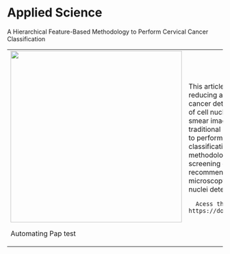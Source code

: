# Applied Science
A Hierarchical Feature-Based Methodology to Perform Cervical Cancer Classification

<table border="0">
 <tr>
    <td>
     <img src="https://database.cric.com.br/assets/img/logo/cric_horizontal_color.png" width="400">
     <p> Automating Pap test
    </td>
    <td>
     <p>
This article proposes a workload-reducing algorithm for cervical cancer detection based on analysis of cell nuclei features within Pap smear images. We investigate eight traditional machine learning methods to perform a hierarchical classification. We propose a methodology for computer-aided screening of cell lesions, which can recommend fields of view from the microscopy image based on the nuclei detection of cervical cells.
      
      Acess the full text: https://doi.org/10.3390/app11094091
 </tr>
</table>
